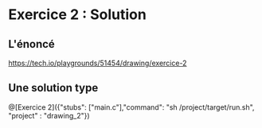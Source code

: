 # Exercice 2 : Solution

## L'énoncé

https://tech.io/playgrounds/51454/drawing/exercice-2

## Une solution type

@[Exercice 2]({"stubs": ["main.c"],"command": "sh /project/target/run.sh", "project" : "drawing_2"})